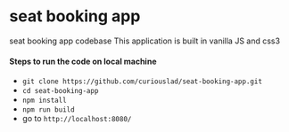 # seat booking app
seat booking app codebase
This application is built in vanilla JS and css3

#### Steps to run the code on local machine
- `git clone https://github.com/curiouslad/seat-booking-app.git`
- `cd seat-booking-app`
- `npm install`
- `npm run build`
- go to `http://localhost:8080/`

